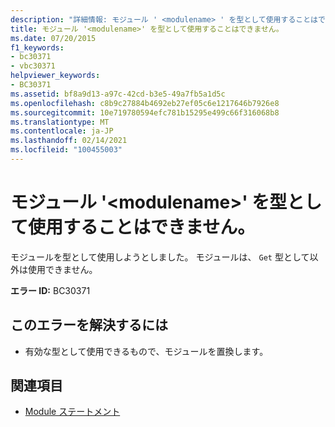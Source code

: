 ```yaml
---
description: "詳細情報: モジュール ' <modulename> ' を型として使用することはできません"
title: モジュール '<modulename>' を型として使用することはできません。
ms.date: 07/20/2015
f1_keywords:
- bc30371
- vbc30371
helpviewer_keywords:
- BC30371
ms.assetid: bf8a9d13-a97c-42cd-b3e5-49a7fb5a1d5c
ms.openlocfilehash: c8b9c27884b4692eb27ef05c6e1217646b7926e8
ms.sourcegitcommit: 10e719780594efc781b15295e499c66f316068b8
ms.translationtype: MT
ms.contentlocale: ja-JP
ms.lasthandoff: 02/14/2021
ms.locfileid: "100455003"
---
```

# <a name="module-modulename-cannot-be-used-as-a-type"></a>モジュール '\<modulename>' を型として使用することはできません。

モジュールを型として使用しようとしました。 モジュールは、 `Get` 型として以外は使用できません。  
  
 **エラー ID:** BC30371  
  
## <a name="to-correct-this-error"></a>このエラーを解決するには  
  
- 有効な型として使用できるもので、モジュールを置換します。  
  
## <a name="see-also"></a>関連項目

- [Module ステートメント](../language-reference/statements/module-statement.md)
